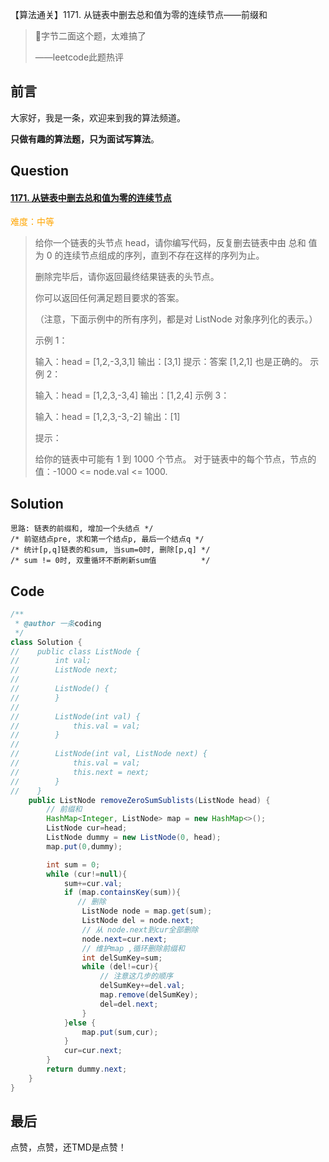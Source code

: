 【算法通关】1171. 从链表中删去总和值为零的连续节点——前缀和

>字节二面这个题，太难搞了
>
>——leetcode此题热评

## 前言

大家好，我是一条，欢迎来到我的算法频道。

**只做有趣的算法题，只为面试写算法**。

## Question

#### [1171. 从链表中删去总和值为零的连续节点](https://leetcode-cn.com/problems/remove-zero-sum-consecutive-nodes-from-linked-list/)

<font color=orange>难度：中等</font>

>给你一个链表的头节点 head，请你编写代码，反复删去链表中由 总和 值为 0 的连续节点组成的序列，直到不存在这样的序列为止。
>
>删除完毕后，请你返回最终结果链表的头节点。
>
> 
>
>你可以返回任何满足题目要求的答案。
>
>（注意，下面示例中的所有序列，都是对 ListNode 对象序列化的表示。）
>
>示例 1：
>
>输入：head = [1,2,-3,3,1]
>输出：[3,1]
>提示：答案 [1,2,1] 也是正确的。
>示例 2：
>
>输入：head = [1,2,3,-3,4]
>输出：[1,2,4]
>示例 3：
>
>输入：head = [1,2,3,-3,-2]
>输出：[1]
>
>
>提示：
>
>给你的链表中可能有 1 到 1000 个节点。
>对于链表中的每个节点，节点的值：-1000 <= node.val <= 1000.

## Solution

> 

```
思路: 链表的前缀和, 增加一个头结点 */
/* 前驱结点pre, 求和第一个结点p, 最后一个结点q */
/* 统计[p,q]链表的和sum, 当sum=0时, 删除[p,q] */
/* sum != 0时, 双重循环不断刷新sum值          */
```

## Code

```java
/**
 * @author 一条coding
 */
class Solution {
//    public class ListNode {
//        int val;
//        ListNode next;
//
//        ListNode() {
//        }
//
//        ListNode(int val) {
//            this.val = val;
//        }
//
//        ListNode(int val, ListNode next) {
//            this.val = val;
//            this.next = next;
//        }
//    }
    public ListNode removeZeroSumSublists(ListNode head) {
        // 前缀和
        HashMap<Integer, ListNode> map = new HashMap<>();
        ListNode cur=head;
        ListNode dummy = new ListNode(0, head);
        map.put(0,dummy);

        int sum = 0;
        while (cur!=null){
            sum+=cur.val;
            if (map.containsKey(sum)){
               // 删除
                ListNode node = map.get(sum);
                ListNode del = node.next;
                // 从 node.next到cur全部删除
                node.next=cur.next;
                // 维护map ,循环删除前缀和
                int delSumKey=sum;
                while (del!=cur){
                    // 注意这几步的顺序
                    delSumKey+=del.val;
                    map.remove(delSumKey);
                    del=del.next;
                }
            }else {
                map.put(sum,cur);
            }
            cur=cur.next;
        }
        return dummy.next;
    }
}
```

## 最后

点赞，点赞，还TMD是点赞！

